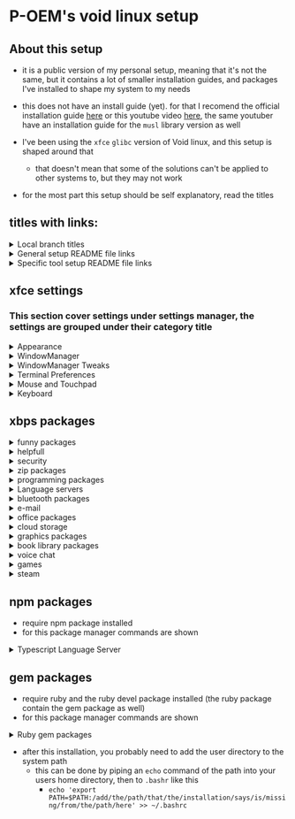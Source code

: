 # P-OEM's void linux setup

## About this setup
* it is a public version of my personal setup, meaning that it's not the same, but it contains a lot of smaller installation guides, and packages I've installed to shape my system to my needs

* this does not have an install guide (yet). for that I recomend the official installation guide [here](https://docs.voidlinux.org/installation/index.html) or this youtube video [here](https://youtu.be/wiP38mNXujE), the same youtuber have an installation guide for the `musl` library version as well

* I've been using the `xfce` `glibc` version of Void linux, and this setup is shaped around that
    * that doesn't mean that some of the solutions can't be applied to other systems to, but they may not work

* for the most part this setup should be self explanatory, read the titles

## titles with links:
<details>
<summary>Local branch titles</summary>

## [xfce desktop environment settings](#xfce-settings)
## [xbps package manager packages](#xbps-packages)
## [npm package manager packages](#npm-packages)
## [gem package manager packages](#gem-packages)
</details>

<details>
<summary>General setup README file links</summary>

## [General solutions to issues](https://github.com/P-OEM/P-OEM-s-void-setup/tree/general-solutions)
## [Launcher setup](https://github.com/P-OEM/P-OEM-s-void-setup/tree/launcher)
</details>

<details>
<summary>Specific tool setup README file links</summary>

## [Git setup](https://github.com/P-OEM/P-OEM-s-void-setup/tree/git)
## [AppArmor setup](https://github.com/P-OEM/P-OEM-s-void-setup/tree/apparmor?tab=readme-ov-file)
## [Brightnessctl default screenbrightness setup](https://github.com/P-OEM/P-OEM-s-void-setup/tree/brightnessctl-default-screenbrightness-setup)
## [Bluetooth setup](https://github.com/P-OEM/P-OEM-s-void-setup/tree/bluetooth)
## [Themes setup](https://github.com/P-OEM/P-OEM-s-void-setup/tree/themes)
## [Background image setup](https://github.com/P-OEM/P-OEM-s-void-setup/tree/background-image)
## [Neovim setup](https://github.com/P-OEM/P-OEM-s-void-setup/tree/neovim)
## [LibreOffice setup](https://github.com/P-OEM/P-OEM-s-void-setup/tree/libreoffice)
## [Thunderbird setup](https://github.com/P-OEM/P-OEM-s-void-setup/tree/thunderbird)
## [Discord setup](https://github.com/P-OEM/P-OEM-s-void-setup/tree/discord)
## [Skype setup](https://github.com/P-OEM/P-OEM-s-void-setup/tree/skype)
## [Docker setup](https://github.com/P-OEM/P-OEM-s-void-setup/tree/docker)
## [Veloren setup](https://github.com/P-OEM/P-OEM-s-void-setup/tree/veloren)
## [Steam](https://github.com/P-OEM/P-OEM-s-void-setup/tree/steam)
* [Proton list](https://github.com/P-OEM/P-OEM-s-void-setup/tree/proton)
</details>

## xfce settings
### This section cover settings under settings manager, the settings are grouped under their category title
<details>
<summary>Appearance</summary>

* Fonts   
    * Sans Regular
        * Size = 11
    * Sans Monospace Regular
        * Size = 11
</details>

<details>
<summary>WindowManager</summary>

* Keyboard
    * Maximize window = f11
    * Toggle fullscreen = Ctrl+f11
    * Move window to left workspace = Shift+Ctrl+Alt+Left
    * Move window to right workspace = Shift+Ctrl+Alt+right
    * Tile window to the top = Super+Up
    * Tile window to the bottom = Super+Down
    * Tile window to the left = Super+Left
    * Tile window to the right = Super+Right
    * Tile window to the top-left = Super+H
    * Tile window to the top-right = Super+K
    * Tile window to the bottom-left = Super+J
    * Tile window to the bottom-right = Super+L
</details>

<details>
<summary>WindowManager Tweaks</summary>

* Accessibility
    * Automatically tile windows when moving toward the screen edge = on
</details>

<details>
<summary>Terminal Preferences</summary>

* Appearance
    * Font
        * Terminus Bold 14
    * Background
        * Transparent Background
            * Opacity = 0.70
* Advanced
    * Shortcuts
        * Disable menu shortcut key (F10 by default) = on
</details>

<details>
<summary>Mouse and Touchpad</summary>

* Devices
    * Touchpad
        * Tap touchpad to click = off
</details>

<details>
<summary>Keyboard</summary>

* Application Shortcuts
    * xkill = Ctrl+Escape
</details>

## xbps packages
<details>
<summary>funny packages</summary>

* sl
* cmatrix
* cowsay
* fortune-mod
</details>

<details>
<summary>helpfull</summary>

* void-repo-nonfree (allow nonfree packages on the system, needed for steam)
* void-repo-multilib (add 32 bit packages, needed for steam)
* bash-completion
* xkill
* brightnessctl
* xreader (document viewer, pdf)
* screenFetch
* xfce4-screenshooter
* noto-fonts-emoji
* ttf-ubuntu-font-family
* gnome-disk-utility
* galculator
* nvtop
</details>

<details>
<summary>security</summary>

* apparmor
</details>

<details>
<summary>zip packages</summary>

* thunar-archive-plugin
* xarchiver
* unzip
* xz
</details>

<details>
<summary>programming packages</summary>

* git
* github-cli
* curl
* neovim
* gcc
* make
* cmake
* ruby
* ruby-devel
* pnpm
* docker
</details>

<details>
<summary>Language servers</summary>

* clang
* clang-tools-extra
* lua-language-server
</details>

<details>
<summary>bluetooth packages</summary>

* bluez
* blueman
</details>

<details>
<summary>e-mail</summary>

* thunderbird
</details>

<details>
<summary>office packages</summary>

* libreoffice
* libreoffice-writer
* libreoffice-impress
* libreoffice-calc
* libreoffice-math
* libreoffice-base
* libreoffice-i18n-en-US
* libreoffice-i18n-nb
</details>

<details>
<summary>cloud storage</summary>

* dropbox (run `dropbox update` in terminal after install)
</details>

<details>
<summary>graphics packages</summary>

* mesa-vulkan-intel (works for intel cpu graphics)
* mesa-vulkan-radeon (works for amd graphics card)
* gimp
* blender
* krita
* kdenlive
</details>

<details>
<summary>book library packages</summary>

* calibre
</details>

<details>
<summary>voice chat</summary>

* skype
</details>

<details>
<summary>games</summary>

* dwarffortress
* minetest
* supertux2
* supertuxkart
</details>

<details>
<summary>steam</summary>

* steam
### open source drivers (mesa drivers)
* libgcc-32bit 
* libstdc++-32bit
* libdrm-32bit
* libglvnd-32bit
* mesa-dri-32bit
### more information from video ([here](https://youtu.be/QhOr5ucywtU))
* the original page wiki page is no longer available
</details>

## npm packages
* require npm package installed
* for this package manager commands are shown

<details>
<summary>Typescript Language Server</summary>


* `sudo npm install -g typescript-language-server typescript`
</details>

## gem packages
* require ruby and the ruby devel package installed (the ruby package contain the gem package as well)
* for this package manager commands are shown

<details>
<summary>Ruby gem packages</summary>

* `gem install solargraph` (ruby language server)
</details>

* after this installation, you probably need to add the user directory to the system path
    * this can be done by piping an `echo` command of the path into your users home directory, then to `.bashr` like this
        * `echo 'export PATH=$PATH:/add/the/path/that/the/installation/says/is/missing/from/the/path/here' >> ~/.bashrc`
